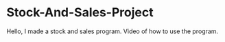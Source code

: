 # Stock-And-Sales-Project
Hello, I made a stock and sales program. Video of how to use the program.
